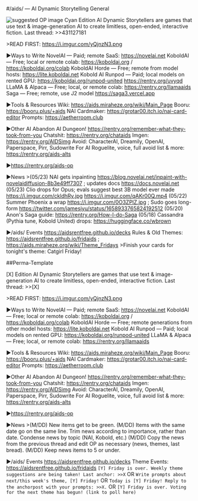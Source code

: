 #/aids/ — AI Dynamic Storytelling General

![suggested OP image](https://femto.scrolller.com/mushrooms-grew-on-towel-full-of-cum-6repm9v8wx.jpg)
Cyan Edition
AI Dynamic Storytellers are games that use text & image-generation AI to create limitless, open-ended, interactive fiction.
Last thread: >>431127181
 
\>READ FIRST: https://i.imgur.com/yQjnzN3.png

▶Ways to Write
NovelAI — Paid; remote SaaS: https://novelai.net
KoboldAI — Free; local or remote colab: https://koboldai.org / https://koboldai.org/colab
KoboldAI Horde — Free; remote from model hosts: https://lite.koboldai.net
Kobold AI Runpod — Paid; local models on rented GPU: https://koboldai.org/runpod-united https://rentry.org/uvyqd
LLaMA & Alpaca — Free; local, or remote colab: https://rentry.org/llamaaids
Saga  — Free; remote, use J2 model https://saga3.vercel.app

▶Tools & Resources
Wiki: https://aids.miraheze.org/wiki/Main_Page
Booru: https://booru.plus/+aids
NAI Cardmaker: https://grotar00.itch.io/nai-card-editor
Prompts: https://aetherroom.club

▶Other AI
Abandon AI Dungeon! https://rentry.org/remember-what-they-took-from-you
Chatshit: https://rentry.org/chataids
Imgen: https://rentry.org/AIDSimg
Avoid: CharacterAI, Dreamily, OpenAI, Paperspace, Pirr, Sudowrite
For AI Roguelite, voice, full avoid list & more: https://rentry.org/aids-alts

▶https://rentry.org/aids-op
 
▶News
\>(05/23) NAI gets inpainting https://blog.novelai.net/inpaint-with-novelaidiffusion-8b3e49ff7307 ; updates docs https://docs.novelai.net
(05/23) Clio drops for Opus; evals suggest best 3B model ever made https://i.imgur.com/ckldhRy.jpg https://i.imgur.com/qAKr00Q.mp4
(05/22) Summer Phoenix a wrap https://i.imgur.com/0O3ZPIZ.jpg ; Sudo goes long-form https://twitter.com/jamesjyu/status/1658933765824192512
(05/20) Anon's Saga guide: https://rentry.org/How-I-do-Saga
(05/18) Cassandra (Pythia tune, Kobold United) drops: https://huggingface.co/wbrown

▶/aids/ Events
https://aidsrentfree.github.io/decks
Rules & Old Themes: https://aidsrentfree.github.io/fridaids ; https://aids.miraheze.org/wiki/Theme_Fridays
\>Finish your cards for tonight's theme: Catgirl Friday!


##Perma-Template

[X] Edition
AI Dynamic Storytellers are games that use text & image-generation AI to create limitless, open-ended, interactive fiction.
Last thread: >>[X]

\>READ FIRST: https://i.imgur.com/yQjnzN3.png

▶Ways to Write
NovelAI — Paid; remote SaaS: https://novelai.net
KoboldAI — Free; local or remote colab: https://koboldai.org / https://koboldai.org/colab
KoboldAI Horde — Free; remote generations from other model hosts: https://lite.koboldai.net
Kobold AI Runpod — Paid; local models on rented GPU: https://koboldai.org/runpod-united
LLaMA & Alpaca — Free; local, or remote colab: https://rentry.org/llamaaids

▶Tools & Resources
Wiki: https://aids.miraheze.org/wiki/Main_Page
Booru: https://booru.plus/+aids
NAI Cardmaker: https://grotar00.itch.io/nai-card-editor
Prompts: https://aetherroom.club

▶Other AI
Abandon AI Dungeon! https://rentry.org/remember-what-they-took-from-you
Chatshit: https://rentry.org/chataids
Imgen: https://rentry.org/AIDSimg
Avoid: CharacterAI, Dreamily, OpenAI, Paperspace, Pirr, Sudowrite
For AI Roguelite, voice, full avoid list & more: https://rentry.org/aids-alts

▶https://rentry.org/aids-op
 
▶News
\>(M/DD) New items get to be green.
(M/DD) Items with the same date go on the same line. Trim news according to importance, rather than date. Condense news by topic (NAI, Kobold, etc.)
(M/DD) Copy the news from the previous thread and edit OP as necessary (news, themes, last bread).
(M/DD) Keep news items to 5 or under.

▶/aids/ Events
https://aidsrentfree.github.io/decks
Theme Events: https://aidsrentfree.github.io/fridaids
`[Y] Friday is over. Weekly theme suggestions are being taken! Last anchor: >>X`
OR
`Write prompts about next/this week's theme, [Y] Friday!`
OR
`Today is [Y] Friday! Reply to the anchorpost with your prompts: >>X.`
OR
`[Y] Friday is over. Voting for the next theme has begun! (link to poll here)`